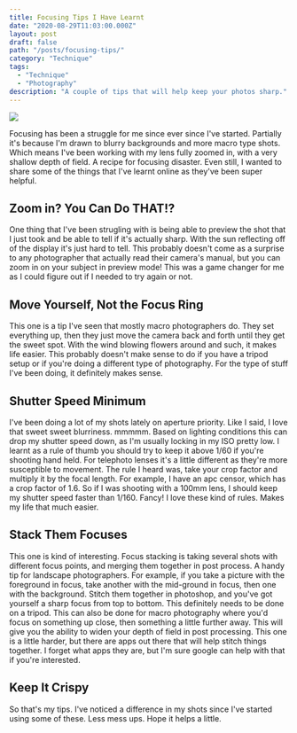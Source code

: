 ```yaml
---
title: Focusing Tips I Have Learnt
date: "2020-08-29T11:03:00.000Z"
layout: post
draft: false
path: "/posts/focusing-tips/"
category: "Technique"
tags:
  - "Technique"
  - "Photography"
description: "A couple of tips that will help keep your photos sharp."
---
```


![](./sharp-focus.jpg)

Focusing has been a struggle for me since ever since I've started.  Partially it's because I'm drawn to blurry backgrounds and more macro type shots.  Which means I've been working with my lens fully zoomed in, with a very shallow depth of field.  A recipe for focusing disaster.  Even still, I wanted to share some of the things that I've learnt online as they've been super helpful.



## Zoom in?  You Can Do THAT!?

One thing that I've been strugling with is being able to preview the shot that I just took and be able to tell if it's actually sharp.  With the sun reflecting off of the display it's just hard to tell.  This probably doesn't come as a surprise to any photographer that actually read their camera's manual, but you can zoom in on your subject in preview mode!  This was a game changer for me as I could figure out if I needed to try again or not.



## Move Yourself, Not the Focus Ring

This one is a tip I've seen that mostly macro photographers do.  They set everything up, then they just move the camera back and forth until they get the sweet spot.  With the wind blowing flowers around and such, it makes life easier.  This probably doesn't make sense to do if you have a tripod setup or if you're doing a different type of photography.  For the type of stuff I've been doing, it definitely makes sense.



## Shutter Speed Minimum

I've been doing a lot of my shots lately on aperture priority.  Like I said, I love that sweet sweet blurriness. mmmmm.  Based on lighting conditions this can drop my shutter speed down, as I'm usually locking in my ISO pretty low.  I learnt as a rule of thumb you should try to keep it above 1/60 if you're shooting hand held.  For telephoto lenses it's a little different as they're more susceptible to movement.  The rule I heard was, take your crop factor and multiply it by the focal length.  For example, I have an apc censor, which has a crop factor of 1.6.  So if I was shooting with a 100mm lens, I should keep my shutter speed faster than 1/160. Fancy!  I love these kind of rules.  Makes my life that much easier.



## Stack Them Focuses

This one is kind of interesting.  Focus stacking is taking several shots with different focus points, and merging them together in post process.  A handy tip for landscape photographers.  For example, if you take a picture with the foreground in focus, take another with the mid-ground in focus, then one with the background.  Stitch them together in photoshop, and you've got yourself a sharp focus from top to bottom.  This definitely needs to be done on a tripod.   This can also be done for macro photography where you'd focus on something up close, then something a little further away.  This will give you the ability to widen your depth of field in post processing.  This one is a little harder, but there are apps out there that will help stitch things together.  I forget what apps they are, but I'm sure google can help with that if you're interested.



## Keep It Crispy

So that's my tips.  I've noticed a difference in my shots since I've started using some of these.  Less mess ups.  Hope it helps a little.